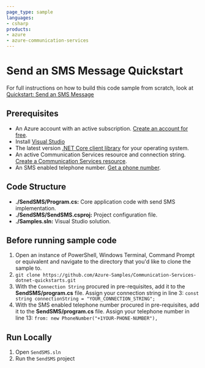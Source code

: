 ```yaml
---
page_type: sample
languages:
- csharp
products:
- azure
- azure-communication-services
---
```



# Send an SMS Message Quickstart

For full instructions on how to build this code sample from scratch, look at [Quickstart: Send an SMS Message](https://docs.microsoft.com/azure/communication-services/quickstarts/telephony-sms/send?pivots=programming-language-csharp)

## Prerequisites

- An Azure account with an active subscription. [Create an account for free](https://azure.microsoft.com/free/?WT.mc_id=A261C142F). 
- Install [Visual Studio](https://visualstudio.microsoft.com/downloads/)
- The latest version [.NET Core client library](https://dotnet.microsoft.com/download/dotnet-core) for your operating system.
- An active Communication Services resource and connection string. [Create a Communication Services resource](https://docs.microsoft.com/azure/communication-services/quickstarts/create-communication-resource?tabs=windows&pivots=platform-net).
- An SMS enabled telephone number. [Get a phone number](https://docs.microsoft.com/azure/communication-services/quickstarts/telephony-sms/get-phone-number?pivots=programming-language-csharp).

## Code Structure

- **./SendSMS/Program.cs:** Core application code with send SMS implementation.
- **./SendSMS/SendSMS.csproj:** Project configuration file.
- **./Samples.sln:** Visual Studio solution.

## Before running sample code

1. Open an instance of PowerShell, Windows Terminal, Command Prompt or equivalent and navigate to the directory that you'd like to clone the sample to.
2. `git clone https://github.com/Azure-Samples/Communication-Services-dotnet-quickstarts.git`
3. With the `Connection String` procured in pre-requisites, add it to the **SendSMS/program.cs** file. Assign your connection string in line 3:
   ```const string connectionString = "YOUR_CONNECTION_STRING";```
4. With the SMS enabled telephone number procured in pre-requisites, add it to the **SendSMS/program.cs** file. Assign your telephone number in line 13:
   ```from: new PhoneNumber("+1YOUR-PHONE-NUMBER"),```

## Run Locally

1. Open `SendSMS.sln`
2. Run the `SendSMS` project
